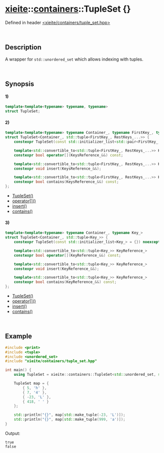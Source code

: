 # [xieite](../../xieite.md)\:\:[containers](../../containers.md)\:\:TupleSet \{\}
Defined in header [<xieite/containers/tuple_set.hpp>](../../../include/xieite/containers/tuple_set.hpp)

&nbsp;

## Description
A wrapper for `std::unordered_set` which allows indexing with tuples.

&nbsp;

## Synopsis
#### 1)
```cpp
template<template<typename> typename, typename>
struct TupleSet;
```
#### 2)
```cpp
template<template<typename> typename Container_, typename FirstKey_, typename... RestKeys_>
struct TupleSet<Container_, std::tuple<FirstKey_, RestKeys_...>> {
    constexpr TupleSet(const std::initializer_list<std::pair<FirstKey_, TupleSet<Container_, std::tuple<RestKeys_...>>>> = {}) noexcept;

    template<std::convertible_to<std::tuple<FirstKey_, RestKeys_...>> KeysReference_>
    constexpr bool operator[](KeysReference_&&) const;

    template<std::convertible_to<std::tuple<FirstKey_, RestKeys_...>> KeysReference_>
    constexpr void insert(KeysReference_&&);

    template<std::convertible_to<std::tuple<FirstKey_, RestKeys_...>> KeysReference_>
    constexpr bool contains(KeysReference_&&) const;
};
```
- [TupleSet\(\)](./structures/tuple_set/2/operators/constructor.md)
- [operator\[\]\(\)](./structures/tuple_set/2/operators/array_subscript.md)
- [insert\(\)](./structures/tuple_set/2/insert.md)
- [contains\(\)](./structures/tuple_set/2/contains.md)
#### 3)
```cpp
template<template<typename> typename Container_, typename Key_>
struct TupleSet<Container_, std::tuple<Key_>> {
    constexpr TupleSet(const std::initializer_list<Key_> = {}) noexcept;

    template<std::convertible_to<std::tuple<Key_>> KeyReference_>
    constexpr bool operator[](KeyReference_&&) const;

    template<std::convertible_to<std::tuple<Key_>> KeyReference_>
    constexpr void insert(KeyReference_&&);

    template<std::convertible_to<std::tuple<Key_>> KeyReference_>
    constexpr bool contains(KeyReference_&&) const;
};
```
- [TupleSet\(\)](./structures/tuple_set/3/operators/constructor.md)
- [operator\[\]\(\)](./structures/tuple_set/3/operators/array_subscript.md)
- [insert\(\)](./structures/tuple_set/3/insert.md)
- [contains\(\)](./structures/tuple_set/3/contains.md)

&nbsp;

## Example
```cpp
#include <print>
#include <tuple>
#include <unordered_set>
#include "xieite/containers/tuple_set.hpp"

int main() {
    using TupleSet = xieite::containers::TupleSet<std::unordered_set, std::tuple<int, char>>;

    TupleSet map = {
        { 5, 'h' },
        { 7, '4' },
        { -23, 'L' },
        { 418, ' ' }
    };

    std::println("{}", map[std::make_tuple(-23, 'L')]);
    std::println("{}", map[std::make_tuple(999, 'a')]);
}
```
Output:
```
true
false
```

